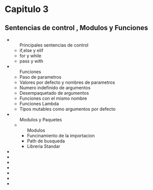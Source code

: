 # Capitulo 3

## Sentencias de control , Modulos y Funciones

<ul>
<li>
<ul>Principales sentencias de control
<li>if,else y elif</li>
<li>for y while</li>
<li>pass y with</li>
</ul>
</li>
<li>
<ul>Funciones
<li>Paso de parametros</li>
<li>Valores por defecto y nombres de parametros</li>
<li>Numero indefinido de argumentos</li>
<li>Desempaquetado de argumentos</li>
<li>Funciones con el mismo nombre</li>
<li>Funciones Lambda</li>
<li>Tipos mutables como argumentos por defecto</li>
</ul>
</li>

<li>
<ul>Modulos y Paquetes
<li>
<ul>Modulos
<li>Funcinamiento de la importacion</li>
<li>Path de busqueda</li>
<li>Libreria Standar</li>
</ul>
</li>
</ul>

<li></li>
<li></li>
<li></li>
<li></li>
<li></li>
<li></li>
<li></li>
</ul>
